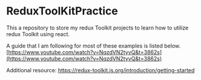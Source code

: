 # ReduxToolKitPractice
This a repository to store my redux Toolkit projects to learn how to utilize redux Toolkit using react.

A guide that I am following for most of these examples is listed below. 
[https://www.youtube.com/watch?v=NqzdVN2tyvQ&t=3862s](https://www.youtube.com/watch?v=NqzdVN2tyvQ&t=3862s)

Additional resource:
https://redux-toolkit.js.org/introduction/getting-started
